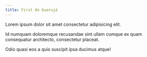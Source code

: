 ```yaml
---
title: First do Guarujá
---
```



Lorem ipsum dolor sit amet consectetur adipisicing elit.

Id numquam doloremque recusandae sint ullam cumque ex quam consequatur architecto, consectetur placeat.

Odio quasi eos a quis suscipit ipsa ducimus atque!